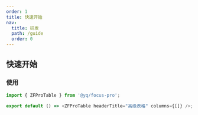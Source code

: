 ```yaml
---
order: 1
title: 快速开始
nav:
  title: 研发
  path: /guide
  order: 0
---
```


## 快速开始

### 使用

```js | pure{1}
import { ZFProTable } from '@yq/focus-pro';

export default () => <ZFProTable headerTitle="高级表格" columns={[]} />;
```
